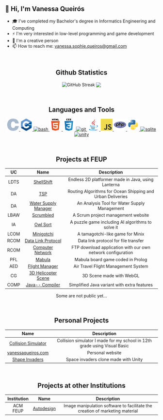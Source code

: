 <h2 align="left">👋 Hi, I'm Vanessa Queirós</h2>

- 🎓 I've completed my Bachelor's degree in Informatics Engineering and Computing
- ⚡ I'm very interested in low-level programming and game development
- 🎨 I'm a creative person
- 📫 How to reach me: vanessa.sophie.queiros@gmail.com

<br>

<h2 align="center"> Github Statistics </h2>
<p align="center">
    <img align="center" src="https://streak-stats.demolab.com?user=vanessa-sbq&theme=github-dark-blue&border_radius=10&date_format=j%20M%5B%20Y%5D&hide_border=true&border=EBDBB2&card_width=500" alt="GitHub Streak" />
    <img align="center" src="https://github-readme-stats.vercel.app/api?username=vanessa-sbq&theme=github_dark&hide_border=true&border_color=EBDBB2&show_icons=true&border_radius=8&card_width=490" />
</p>

<br>

<h2 align = "center">Languages and Tools</h2>
<p align="center"> 
    <a href="https://www.cprogramming.com/" target="_blank" rel="noreferrer"> 
        <img src="https://raw.githubusercontent.com/devicons/devicon/master/icons/c/c-original.svg" alt="c" width="40" height="40"/> 
    </a> 
    <a href="https://www.w3schools.com/cpp/" target="_blank" rel="noreferrer"> 
        <img src="https://raw.githubusercontent.com/devicons/devicon/master/icons/cplusplus/cplusplus-original.svg" alt="cplusplus" width="40" height="40"/> 
    </a> 
    <a href="https://www.gnu.org/software/bash/" target="_blank" rel="noreferrer"> 
        <img src="https://www.vectorlogo.zone/logos/gnu_bash/gnu_bash-icon.svg" alt="bash" width="40" height="40"/> 
    </a> 
    <a href="https://www.w3.org/html/" target="_blank" rel="noreferrer"> 
        <img src="https://raw.githubusercontent.com/devicons/devicon/master/icons/html5/html5-original-wordmark.svg" alt="html5" width="40" height="40"/> 
    </a> 
    <a href="https://www.w3schools.com/css/" target="_blank" rel="noreferrer"> 
        <img src="https://raw.githubusercontent.com/devicons/devicon/master/icons/css3/css3-original-wordmark.svg" alt="css3" width="40" height="40"/> 
    </a> 
    <a href="https://git-scm.com/" target="_blank" rel="noreferrer"> 
        <img src="https://www.vectorlogo.zone/logos/git-scm/git-scm-icon.svg" alt="git" width="40" height="40"/> 
    </a> 
    <a href="https://www.java.com" target="_blank" rel="noreferrer"> 
        <img src="https://raw.githubusercontent.com/devicons/devicon/master/icons/java/java-original.svg" alt="java" width="40" height="40"/> 
    </a> 
    <a href="https://developer.mozilla.org/en-US/docs/Web/JavaScript" target="_blank" rel="noreferrer"> 
        <img src="https://raw.githubusercontent.com/devicons/devicon/master/icons/javascript/javascript-original.svg" alt="javascript" width="40" height="40"/> 
    </a> 
    <a href="https://www.php.net" target="_blank" rel="noreferrer"> 
        <img src="https://raw.githubusercontent.com/devicons/devicon/master/icons/php/php-original.svg" alt="php" width="40" height="40"/> 
    </a> 
    <a href="https://www.python.org" target="_blank" rel="noreferrer"> 
        <img src="https://raw.githubusercontent.com/devicons/devicon/master/icons/python/python-original.svg" alt="python" width="40" height="40"/> 
    </a> 
    <a href="https://www.sqlite.org/" target="_blank" rel="noreferrer"> 
        <img src="https://www.vectorlogo.zone/logos/sqlite/sqlite-icon.svg" alt="sqlite" width="40" height="40"/> 
    </a> 
    <a href="https://unity.com/" target="_blank" rel="noreferrer"> 
        <img src="https://www.vectorlogo.zone/logos/unity3d/unity3d-icon.svg" alt="unity" width="40" height="40"/> 
        </a> 
</p>

<br>

<h2 align = "center">Projects at FEUP</h2>

<div align="center">
   
|       UC      |                                 Name                                      |                         Description                         |
|:-------------:|:-------------------------------------------------------------------------:|:-----------------------------------------------------------:|
|     LDTS      | [ShellShift](https://github.com/vanessa-sbq/ShellShift)                   | Endless 2D platformer made in Java, using Lanterna          |
|      DA       | [TSP](https://github.com/vanessa-sbq/DA-TSP-Proj2)                        | Routing Algorithms for Ocean Shipping and Urban Deliveries  |
|      DA       | [Water Supply Manager](https://github.com/AntonioAbilio/Proj-DA-2324)     | An Analysis Tool for Water Supply Management                |
|     LBAW      | [Scrumbled](https://github.com/vanessa-sbq/Scrumbled)                     | A Scrum project management website                          |
|      IA       | [Owl Sort](https://github.com/vanessa-sbq/OwlSort-AI)                     | A puzzle game including AI algorithms to solve it           |
|     LCOM      | [Minigotchi](https://github.com/vanessa-sbq/Minigotchi)                   | A tamagotchi-like game for Minix                            |
|     RCOM      | [Data Link Protocol](https://github.com/vanessa-sbq/RCOM-Lab1)            | Data link protocol for file transfer                        |
|     RCOM      | [Computer Network](https://github.com/vanessa-sbq/RCOM-Lab2)              | FTP download application with our own network configuration |
|      PFL      | [Mabula](https://github.com/vanessa-sbq/PFL-Proj-2)                       | Mabula board game coded in Prolog                           |
|      AED      | [Flight Manager](https://github.com/vanessa-sbq/AEDFlightManager)         | Air Travel Flight Management System                         |
|      CG       | [3D Helicopter Scene](https://github.com/vanessa-sbq/3D-Helicopter-Scene) | 3D Scene made with WebGL                                    |
|     COMP      | [Java-- Compiler](https://github.com/vanessa-sbq/JavaMM-Compiler)         | Simplified Java variant with extra features                 |
                                                                                                                    
</div>

<p align = "center">Some are not public yet...</p>

<br>

<h2 align = "center">Personal Projects</h2>

<div align="center">

|          Name                                                             |                                Description                                 |
|:-------------------------------------------------------------------------:|:--------------------------------------------------------------------------:|
| [Collision Simulator](https://github.com/vanessa-sbq/Collision-Simulator) |  Collision simulator I made for my school in 12th grade using Visual Basic |
| [vanessaqueiros.com](https://www.vanessaqueiros.com/)                     | Personal website                                                           |
| [Shape Invaders](https://github.com/vanessa-sbq/Shape-Invaders)           | Space invaders clone made with Unity                                       |

</div>

<br>

<h2 align = "center">Projects at other Institutions</h2>

<div align="center">

| Institution |          Name                                                             |                                Description                                   |
|:-----------:|:-------------------------------------------------------------------------:|:----------------------------------------------------------------------------:|
| ACM FEUP    | [Autodesign](https://github.com/acmfeup/autodesign)                       | Image manipulation software to facilitate the creation of marketing material |

</div>
